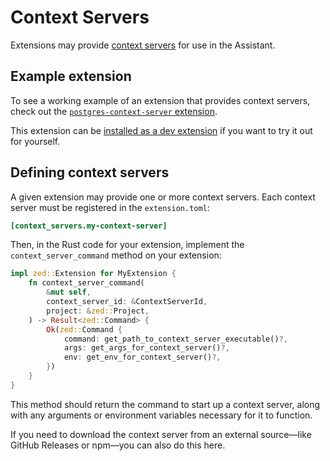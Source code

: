 # Context Servers

Extensions may provide [context servers](../ai/mcp.md) for use in the Assistant.

## Example extension

To see a working example of an extension that provides context servers, check out the [`postgres-context-server` extension](https://github.com/zed-extensions/postgres-context-server).

This extension can be [installed as a dev extension](./developing-extensions.html#developing-an-extension-locally) if you want to try it out for yourself.

## Defining context servers

A given extension may provide one or more context servers. Each context server must be registered in the `extension.toml`:

```toml
[context_servers.my-context-server]
```

Then, in the Rust code for your extension, implement the `context_server_command` method on your extension:

```rust
impl zed::Extension for MyExtension {
    fn context_server_command(
        &mut self,
        context_server_id: &ContextServerId,
        project: &zed::Project,
    ) -> Result<zed::Command> {
        Ok(zed::Command {
            command: get_path_to_context_server_executable()?,
            args: get_args_for_context_server()?,
            env: get_env_for_context_server()?,
        })
    }
}
```

This method should return the command to start up a context server, along with any arguments or environment variables necessary for it to function.

If you need to download the context server from an external source—like GitHub Releases or npm—you can also do this here.
